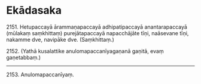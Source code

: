 

# Ekādasaka






2151\. Hetupaccayā ārammaṇapaccayā adhipatipaccayā anantarapaccayā (mūlakaṃ saṃkhittaṃ) purejātapaccayā napacchājāte tīṇi, naāsevane tīṇi, nakamme dve, navipāke dve. (Saṃkhittaṃ.)

2152\. (Yathā kusalattike anulomapaccanīyagaṇanā gaṇitā, evaṃ gaṇetabbaṃ.)

---

2153\. Anulomapaccanīyaṃ.






